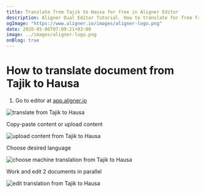 ```yaml
---
title: Translate from Tajik to Hausa for free in Aligner Editor
description: Aligner Dual Editor Tutorial. How to translate for free from Tajik to Hausa. Aligner is multilingual document management platform. 
ogImage: "https://www.aligner.io/images/aligner-logo.png"
date: 2020-05-06T07:09:21+03:00
image: ../images/aligner-logo.png
onBlog: true
---
```


# How to translate document from Tajik to Hausa

1. Go to editor at [app.aligner.io](https://app.aligner.io "Aligner App web page")

![translate from Tajik to Hausa](../aligner-blank-editor.png "translate from Tajik to Hausa")

Copy-paste content or upload content

![upload content from Tajik to Hausa](../aligner-uploaded-document.png "upload content from Tajik to Hausa")

Choose desired language

![choose machine translation from Tajik to Hausa](../aligner-language-dropdown.png "choose machine translation from Tajik to Hausa")

Work and edit 2 documents in parallel

![edit translation from Tajik to Hausa](../aligner-double-sitded-editor.png "edit translation from Tajik to Hausa")

